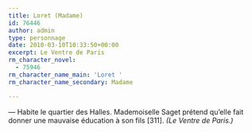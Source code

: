 ```yaml
---
title: Loret (Madame)
id: 76446
author: admin
type: personnage
date: 2010-03-10T10:33:50+00:00
excerpt: Le Ventre de Paris
rm_character_novel:
  - 75946
rm_character_name_main: 'Loret '
rm_character_name_secondary: Madame

---
```

— Habite le quartier des Halles. Mademoiselle Saget prétend qu&rsquo;elle fait donner une mauvaise éducation à son fils [311]. _(Le Ventre de Paris.)_